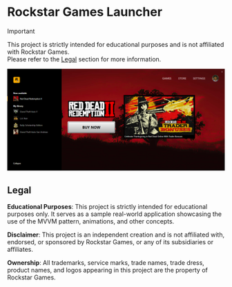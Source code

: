 # Rockstar Games Launcher

> [!IMPORTANT]
> This project is strictly intended for educational purposes and is not affiliated with Rockstar Games.  
> Please refer to the [Legal](#Legal) section for more information.

![Games View](./Screenshots/Launcher.png)

## Legal

**Educational Purposes**: This project is strictly intended for educational purposes only. It serves as a sample real-world application showcasing the use of the MVVM pattern, animations, and other concepts.

**Disclaimer**: This project is an independent creation and is not affiliated with, endorsed, or sponsored by Rockstar Games, or any of its subsidiaries or affiliates.

**Ownership**: All trademarks, service marks, trade names, trade dress, product names, and logos appearing in this project are the property of Rockstar Games.
